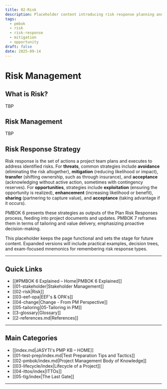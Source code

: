 ```yaml
---
title: 02-Risk
description: Placeholder content introducing risk response planning and strategies
tags:
  - pmbok
  - risk
  - risk-response
  - mitigation
  - opportunity
draft: false
date: 2025-09-14
---
```


# Risk Management

## What is Risk?
TBP

## Risk Management
TBP
## Risk Response Strategy

Risk response is the set of actions a project team plans and executes to address identified risks. For **threats**, common strategies include **avoidance** (eliminating the risk altogether), **mitigation** (reducing likelihood or impact), **transfer** (shifting ownership, such as through insurance), and **acceptance** (acknowledging without active action, sometimes with contingency reserves). For **opportunities**, strategies include **exploitation** (ensuring the opportunity is realized), **enhancement** (increasing likelihood or benefit), **sharing** (partnering to capture value), and **acceptance** (taking advantage if it occurs).  

PMBOK 6 presents these strategies as outputs of the Plan Risk Responses process, feeding into project documents and updates. PMBOK 7 reframes them in terms of tailoring and value delivery, emphasizing proactive decision-making.  

This placeholder keeps the page functional and sets the stage for future content. Expanded versions will include practical examples, decision trees, and exam-focused mnemonics for remembering risk response types.

---
## Quick Links

- [[#PMBOK 6 Explained – Home|PMBOK 6 Explained]]
- [[01-stakeholder|Stakeholder Management]]
- [[02-risk|Risk]]
- [[03-eef-opa|EEF's & OPA's]]  
- [[04-change|Change - From PM Perspective]]
- [[05-tailoring|05-Tailoring in PM]]
- [[3-glossary|Glossary]]
- [[2-references.md|References]]

---
## Main Categories

- [[index.md|JASYTI's PMP KB – HOME]]
- [[01-test-prep/index.md|Test Preparation Tips and Tactics]]
- [[02-pmbok/index.md|Project Management Body of Knowledge]] 
- [[03-lifecycle/index|Lifecycle of a Project]]
- [[04-ittos/index|ITTOs]]
- [[05-tlg/index|The Last Gate]]

---
